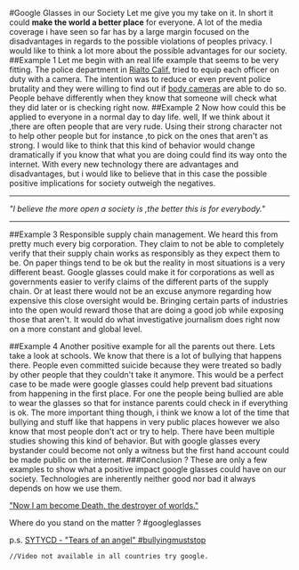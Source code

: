#Google Glasses in our Society
Let me give you my take on it.
In short it could **make the world a better place** for everyone.
A lot of the media coverage i have seen so far has by a large margin focused on the disadvantages in regards to the possible violations of peoples privacy.
I would like to think a lot more about the possible advantages for our society.
##Example 1
Let me begin with an real life example that seems to be very fitting.
The police department in [Rialto Calif.](http://www.nytimes.com/2013/04/07/business/wearable-video-cameras-for-police-officers.html?pagewanted=all&_r=0) tried to equip each officer on duty with a camera.
The intention was to reduce or even prevent police brutality and they were willing to find out if [body cameras](http://www.nytimes.com/2013/04/07/business/wearable-video-cameras-for-police-officers.html?pagewanted=all&_r=0) are able to do so.
People behave differently when they know that someone will check what they did later or is checking right now.
##Example 2
Now how could this be applied to everyone in a normal day to day life.
well,
If we think about it ,there are often people that are very rude.
Using their strong character not to help other people but for instance ,to pick on the ones that aren't as strong.
I would like to think that this kind of behavior would change dramatically if you know that what you are doing could find its way onto the internet.
With every new technology there are advantages and disadvantages, but i would like to believe that in this case the possible positive implications for society outweigh the negatives.

------
*"I believe the more open a society is ,the better this is for everybody."*

-------

##Example 3
Responsible supply chain management.
We heard this from pretty much every big corporation. They claim to not be able to completely verify that their supply chain works as responsibly as they expect them to be.
On paper things tend to be ok but the reality in most situations is a very different beast.
Google glasses could make it for corporations as well as governments  easier to verify claims of the different parts of the supply chain. Or at least there would not be an excuse anymore regarding how expensive this close oversight would be.
Bringing certain parts of industries into the open would reward those that are doing a good job while exposing those that aren't. It would do what investigative journalism does right now on a more constant and global level.

##Example 4
Another positive example for all the parents out there.
Lets take a look at schools. We know that there is a lot of bullying that happens there.
People even committed suicide because they were treated so badly by other people that they couldn't take it anymore.
This would be a perfect case to be made were google glasses could help prevent bad situations from happening in the first place.
For one the people being bullied are able to wear the glasses so that for instance parents could check in if everything is ok.
The more important thing though, i think we know a lot of the time that bullying and stuff like that happens in very public places however we also know that most people don't act or try to help.
There have been multiple studies showing this kind of behavior.
But with google glasses every bystander could become not only a witness but the first hand account could be made public on the internet.
###Conclusion ?
These are only a few  examples to show what a positive impact google glasses could have on our society.
Technologies are inherently neither good nor bad it always depends on how we use them.

["Now I am become Death, the destroyer of worlds."](http://www.atomicarchive.com/Movies/Movie8.shtml)

Where do you stand on the matter ?
\#googleglasses

p.s.
[SYTYCD - "Tears of an angel" #bullyingmuststop](http://www.youtube.com/watch?v=wDBHvhR0gKU&feature=share&list=PLHe0VMB9necF9BmZMKCkQ4A-zkB3s1Uik) 

	//Video not available in all countries try google.




